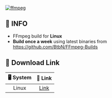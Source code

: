[![ffmpeg](https://github.com/youcmd/ffmpegbuildlinux/actions/workflows/ffmpeg.yml/badge.svg)](https://github.com/youcmd/ffmpegbuildlinux/actions/workflows/ffmpeg.yml)

## 📃 INFO
- FFmpeg build for **Linux**  
- **Build once a week** using latest binaries from https://github.com/BtbN/FFmpeg-Builds

## 🔽 Download Link

|  🖥️ System   | 🚀 Link  |
|  :----:  | :----:  |
| Linux | [Link](https://github.com/youcmd/ffmpegbuildlinux/releases/latest/download/ffmpeg-linux.7z) |
